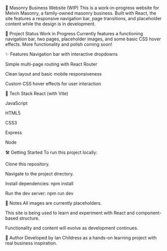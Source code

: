 🧱 Masonry Business Website (WIP)
This is a work-in-progress website for Melvin Masonry, a family-owned masonry business. Built with React, the site features a responsive navigation bar, page transitions, and placeholder content while the design is in development.

🚧 Project Status
Work in Progress
Currently features a functioning navigation bar, two pages, placeholder images, and some basic CSS hover effects. More functionality and polish coming soon!

✨ Features
Navigation bar with interactive dropdowns

Simple multi-page routing with React Router

Clean layout and basic mobile responsiveness

Custom CSS hover effects for user interaction

🧰 Tech Stack
React (with Vite)

JavaScript

HTML5

CSS3

Express

Node

🛠️ Getting Started
To run this project locally:

Clone this repository.

Navigate to the project directory.

Install dependencies:
npm install

Run the dev server:
npm run dev


📌 Notes
All images are currently placeholders.

This site is being used to learn and experiment with React and component-based structure.

Functionality and content will evolve as development continues.

👷 Author
Developed by Ian Childress as a hands-on learning project with real business inspiration.
